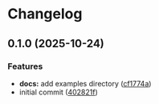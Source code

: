 # Changelog

## 0.1.0 (2025-10-24)


### Features

* **docs:** add examples directory ([cf1774a](https://github.com/meysam81/listmonk-exporter/commit/cf1774ab92e2e6bfcf19fcf7215940b838a23cae))
* initial commit ([402821f](https://github.com/meysam81/listmonk-exporter/commit/402821f22ad17bf29a503c024f49cb4e6e52a85a))
